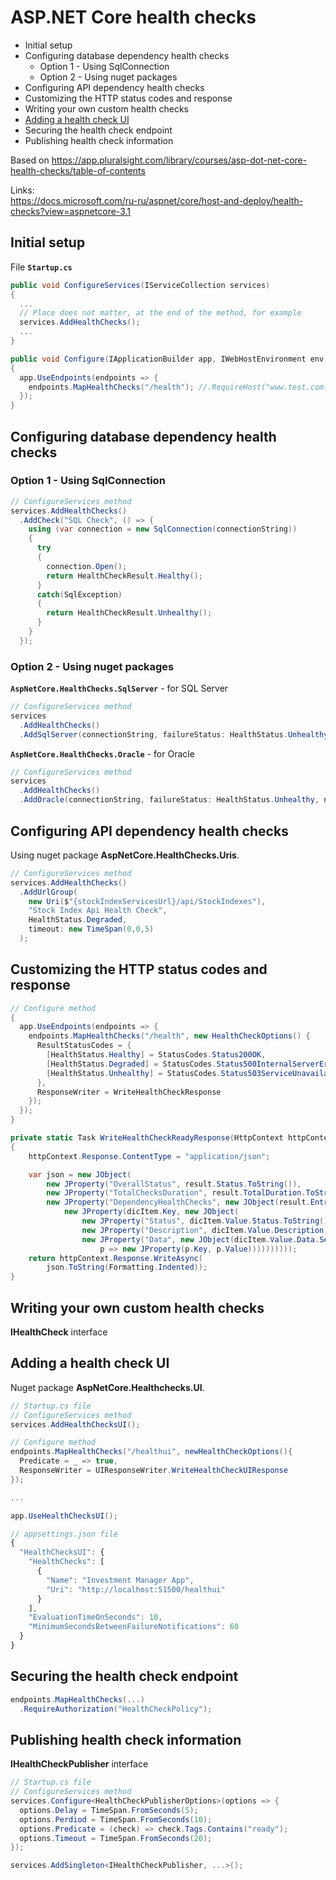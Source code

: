 # ASP.NET Core health checks
* Initial setup
* Configuring database dependency health checks
  * Option 1 - Using SqlConnection
  * Option 2 - Using nuget packages
* Configuring API dependency health checks
* Customizing the HTTP status codes and response
* Writing your own custom health checks
* [Adding a health check UI](#adding-a-health-check-ui)
* Securing the health check endpoint
* Publishing health check information

Based on https://app.pluralsight.com/library/courses/asp-dot-net-core-health-checks/table-of-contents

Links:  
https://docs.microsoft.com/ru-ru/aspnet/core/host-and-deploy/health-checks?view=aspnetcore-3.1
## Initial setup
File **`Startup.cs`**
```csharp
public void ConfigureServices(IServiceCollection services)
{  
  ...
  // Place does not matter, at the end of the method, for example
  services.AddHealthChecks();
  ...
}

public void Configure(IApplicationBuilder app, IWebHostEnvironment env)
{
  app.UseEndpoints(endpoints => {
    endpoints.MapHealthChecks("/health"); //.RequireHost("www.test.com:5000");
  });
}
```
## Configuring database dependency health checks
### Option 1 - Using SqlConnection
```csharp
// ConfigureServices method
services.AddHealthChecks()
  .AddCheck("SQL Check", () => {
    using (var connection = new SqlConnection(connectionString))
    {
      try
      {
        connection.Open();
        return HealthCheckResult.Healthy();
      }
      catch(SqlException)
      {
        return HealthCheckResult.Unhealthy();
      }
    }
  });
```
### Option 2 - Using nuget packages
**`AspNetCore.HealthChecks.SqlServer`** - for SQL Server
```csharp
// ConfigureServices method
services
  .AddHealthChecks()
  .AddSqlServer(connectionString, failureStatus: HealthStatus.Unhealthy, name: "SQL Server");
```
**`AspNetCore.HealthChecks.Oracle`** - for Oracle
```csharp
// ConfigureServices method
services
  .AddHealthChecks()
  .AddOracle(connectionString, failureStatus: HealthStatus.Unhealthy, name: "Oracle");
```
## Configuring API dependency health checks
Using nuget package **AspNetCore.HealthChecks.Uris**.
```csharp
// ConfigureServices method
services.AddHealthChecks()
  .AddUrlGroup(
    new Uri($"{stockIndexServicesUrl}/api/StockIndexes"), 
    "Stock Index Api Health Check",
    HealthStatus.Degraded,
    timeout: new TimeSpan(0,0,5)
  );
```
## Customizing the HTTP status codes and response
```csharp
// Configure method
{
  app.UseEndpoints(endpoints => {
    endpoints.MapHealthChecks("/health", new HealthCheckOptions() {
      ResultStatusCodes = {
        [HealthStatus.Healthy] = StatusCodes.Status200OK,
        [HealthStatus.Degraded] = StatusCodes.Status500InternalServerError,
        [HealthStatus.Unhealthy] = StatusCodes.Status503ServiceUnavailable
      },
      ResponseWriter = WriteHealthCheckResponse
    });
  });
}

private static Task WriteHealthCheckReadyResponse(HttpContext httpContext, HealthReport result)
{
    httpContext.Response.ContentType = "application/json";

    var json = new JObject(
        new JProperty("OverallStatus", result.Status.ToString()),
        new JProperty("TotalChecksDuration", result.TotalDuration.ToString("c")),
        new JProperty("DependencyHealthChecks", new JObject(result.Entries.Select(dicItem =>
            new JProperty(dicItem.Key, new JObject(
                new JProperty("Status", dicItem.Value.Status.ToString()),
                new JProperty("Description", dicItem.Value.Description),
                new JProperty("Data", new JObject(dicItem.Value.Data.Select(
                    p => new JProperty(p.Key, p.Value))))))))));
    return httpContext.Response.WriteAsync(
        json.ToString(Formatting.Indented));
}
```
## Writing your own custom health checks
**IHealthCheck** interface
## Adding a health check UI
Nuget package **AspNetCore.Healthchecks.UI**.
```csharp
// Startup.cs file
// ConfigureServices method
services.AddHealthChecksUI();

// Configure method
endpoints.MapHealthChecks("/healthui", newHealthCheckOptions(){
  Predicate = _ => true,
  ResponseWriter = UIResponseWriter.WriteHealthCheckUIResponse
});

...

app.UseHealthChecksUI();
```
```js
// appsettings.json file
{
  "HealthChecksUI": {
    "HealthChecks": [
      {
        "Name": "Investment Manager App",
        "Uri": "http://localhost:51500/healthui"
      }
    ],
    "EvaluationTimeOnSeconds": 10,
    "MinimumSecondsBetweenFailureNotifications": 60
  }
}
```
## Securing the health check endpoint
```csharp
endpoints.MapHealthChecks(...)
  .RequireAuthorization("HealthCheckPolicy");
```
## Publishing health check information
**IHealthCheckPublisher** interface
```csharp
// Startup.cs file
// ConfigureServices method
services.Configure<HealthCheckPublisherOptions>(options => {
  options.Delay = TimeSpan.FromSeconds(5);
  options.Perdiod = TimeSpan.FromSeconds(10);
  options.Predicate = (check) => check.Tags.Contains("ready");
  options.Timeout = TimeSpan.FromSeconds(20);
});

services.AddSingleton<IHealthCheckPublisher, ...>();
```
